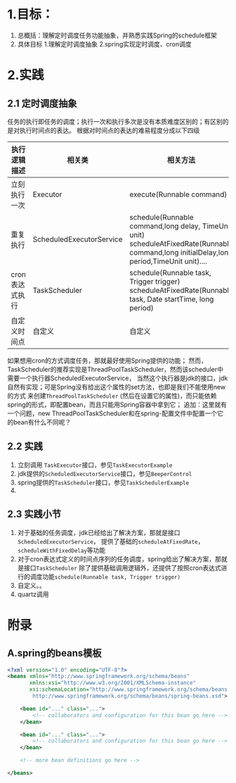 # 1.目标：
1.  总概括：理解定时调度任务功能抽象，并熟悉实践Spring的schedule框架
2.  具体目标
    1.理解定时调度抽象
    2.spring实现定时调度、cron调度


# 2.实践
## 2.1 定时调度抽象
任务的执行即任务的调度；执行一次和执行多次是没有本质难度区别的；有区别的是对执行时间点的表达。
根据对时间点的表达的难易程度分成以下四级

执行逻辑描述 | 相关类 | 相关方法 | 备注
--- | --- | --- | ---
立刻执行一次|Executor|execute(Runnable command) |
重复执行 | ScheduledExecutorService  |  schedule(Runnable command,long delay, TimeUnit unit) scheduleAtFixedRate(Runnable command,long initialDelay,long period,TimeUnit unit).... | jdk提供的接口
cron表达式执行| TaskScheduler | schedule(Runnable task, Trigger trigger) scheduleAtFixedRate(Runnable task, Date startTime, long period) | spring提供的接口
自定义时间点| 自定义 | 自定义 | 可以参考Spring的TaskScheduler

如果想用cron的方式调度任务，那就最好使用Spring提供的功能；
然而，TaskScheduler的推荐实现是ThreadPoolTaskScheduler，然而该scheduler中需要一个执行器ScheduledExecutorService，
当然这个执行器是jdk的接口，jdk自然有实现；可是Spring没有给出这个属性的set方法，也即是我们不能使用new的方式
来创建`ThreadPoolTaskScheduler` (然后在设置它的属性)，而只能依赖spring的形式，即配置bean，而且只能用Spring容器中拿到它；
追加：这里就有一个问题，new ThreadPoolTaskScheduler和在spring-配置文件中配置一个它的bean有什么不同呢？

## 2.2 实践
1.  立刻调用
    `TaskExecutor`接口，参见`TaskExecutorExample`
2.  jdk提供的`ScheduledExecutorService`接口，参见`BeeperControl`
3.  spring提供的`TaskScheduler`接口，参见`TaskSchedulerExample`
4.


## 2.3 实践小节
1.  对于基础的任务调度，jdk已经给出了解决方案，那就是接口`ScheduledExecutorService`，
提供了基础的`scheduleAtFixedRate`，`scheduleWithFixedDelay`等功能
2.  对于cron表达式定义的时间点序列的任务调度，spring给出了解决方案，那就是接口`TaskScheduler`
除了提供基础调用逻辑外，还提供了按照cron表达式进行的调度功能`schedule(Runnable task, Trigger trigger)`
3.  自定义。。
4.  quartz调用






# 附录
## A.spring的beans模板
```xml
<?xml version="1.0" encoding="UTF-8"?>
<beans xmlns="http://www.springframework.org/schema/beans"
       xmlns:xsi="http://www.w3.org/2001/XMLSchema-instance"
       xsi:schemaLocation="http://www.springframework.org/schema/beans
        http://www.springframework.org/schema/beans/spring-beans.xsd">

    <bean id="..." class="...">
        <!-- collaborators and configuration for this bean go here -->
    </bean>

    <bean id="..." class="...">
        <!-- collaborators and configuration for this bean go here -->
    </bean>

    <!-- more bean definitions go here -->

</beans>
```